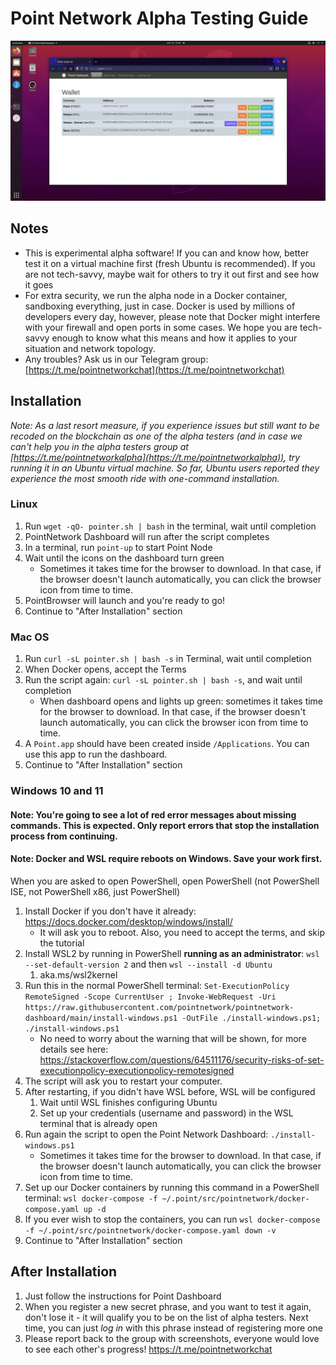 # Point Network Alpha Testing Guide

![alpha screenshot](resources/alpha_screenshot_2.png)

## Notes

- This is experimental alpha software! If you can and know how, better test it on a virtual machine first (fresh Ubuntu is recommended). If you are not tech-savvy, maybe wait for others to try it out first and see how it goes
- For extra security, we run the alpha node in a Docker container, sandboxing everything, just in case. Docker is used by millions of developers every day, however, please note that Docker might interfere with your firewall and open ports in some cases. We hope you are tech-savvy enough to know what this means and how it applies to your situation and network topology.
- Any troubles? Ask us in our Telegram group: [https://t.me/pointnetworkchat](https://t.me/pointnetworkchat)

## Installation

_Note: As a last resort measure, if you experience issues but still want to be recoded on the blockchain as one of the alpha testers (and in case we can't help you in the alpha testers group at [https://t.me/pointnetworkalpha](https://t.me/pointnetworkalpha)), try running it in an Ubuntu virtual machine. So far, Ubuntu users reported they experience the most smooth ride with one-command installation._

### Linux

1. Run `wget -qO- pointer.sh | bash` in the terminal, wait until completion
2. PointNetwork Dashboard will run after the script completes
3. In a terminal, run `point-up` to start Point Node
4. Wait until the icons on the dashboard turn green
   * Sometimes it takes time for the browser to download. In that case, if the browser doesn't launch automatically, you can click the browser icon from time to time.
5. PointBrowser will launch and you're ready to go!
6. Continue to "After Installation" section

### Mac OS

1. Run `curl -sL pointer.sh | bash -s` in Terminal, wait until completion
2. When Docker opens, accept the Terms
3. Run the script again: `curl -sL pointer.sh | bash -s`, and wait until completion
   * When dashboard opens and lights up green: sometimes it takes time for the browser to download. In that case, if the browser doesn't launch automatically, you can click the browser icon from time to time.
4. A `Point.app` should have been created inside `/Applications`. You can use this app to run the dashboard.
5. Continue to "After Installation" section

### Windows 10 and 11

#### Note: You're going to see a lot of red error messages about missing commands. This is expected. Only report errors that stop the installation process from continuing.
#### Note: Docker and WSL require reboots on Windows. Save your work first.

When you are asked to open PowerShell, open PowerShell (not PowerShell ISE, not PowerShell x86, just PowerShell)

1. Install Docker if you don't have it already: https://docs.docker.com/desktop/windows/install/
   * It will ask you to reboot. Also, you need to accept the terms, and skip the tutorial
2. Install WSL2 by running in PowerShell __running as an administrator__: `wsl --set-default-version 2` and then `wsl --install -d Ubuntu`
   1. aka.ms/wsl2kernel
3. Run this in the normal PowerShell terminal: `Set-ExecutionPolicy RemoteSigned -Scope CurrentUser ; Invoke-WebRequest -Uri https://raw.githubusercontent.com/pointnetwork/pointnetwork-dashboard/main/install-windows.ps1 -OutFile ./install-windows.ps1; ./install-windows.ps1`
   * No need to worry about the warning that will be shown, for more details see here: https://stackoverflow.com/questions/64511176/security-risks-of-set-executionpolicy-executionpolicy-remotesigned
4. The script will ask you to restart your computer.
5. After restarting, if you didn't have WSL before, WSL will be configured
   1. Wait until WSL finishes configuring Ubuntu
   1. Set up your credentials (username and password) in the WSL terminal that is already open
6. Run again the script to open the Point Network Dashboard: `./install-windows.ps1`
   * Sometimes it takes time for the browser to download. In that case, if the browser doesn't launch automatically, you can click the browser icon from time to time.
7. Set up our Docker containers by running this command in a PowerShell terminal: `wsl docker-compose -f ~/.point/src/pointnetwork/docker-compose.yaml up -d`
8. If you ever wish to stop the containers, you can run `wsl docker-compose -f ~/.point/src/pointnetwork/docker-compose.yaml down -v`
9. Continue to "After Installation" section

## After Installation

1. Just follow the instructions for Point Dashboard
2. When you register a new secret phrase, and you want to test it again, don't lose it - it will qualify you to be on the list of alpha testers. Next time, you can just *log in* with this phrase instead of registering more one
3. Please report back to the group with screenshots, everyone would love to see each other's progress! https://t.me/pointnetworkchat
